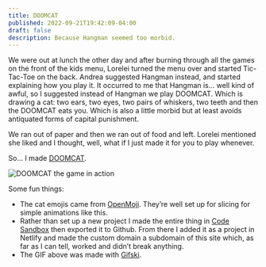 ```yaml
---
title: DOOMCAT
published: 2022-09-21T19:42:09-04:00
draft: false
description: Because Hangman seemed too morbid.
---
```


We were out at lunch the other day and after burning through all the games on the front of the kids menu, Lorelei turned the menu over and started Tic-Tac-Toe on the back. Andrea suggested Hangman instead, and started explaining how you play it. It occurred to me that Hangman is… well kind of awful, so I suggested instead of Hangman we play DOOMCAT. Which is drawing a cat: two ears, two eyes, two pairs of whiskers, two teeth and then the DOOMCAT eats you. Which is also a little morbid but at least avoids antiquated forms of capital punishment.

We ran out of paper and then we ran out of food and left. Lorelei mentioned she liked and I thought, well, what if I just made it for you to play whenever. 

So… I made [DOOMCAT](https://doomcat.builtwith.coffee).

![DOOMCAT the game in action](https://coffee-cake.nyc3.cdn.digitaloceanspaces.com/images/2022/doomcat.gif)

Some fun things:
- The cat emojis came from [OpenMoji](https://openmoji.org). They’re well set up for slicing for simple animations like this.
- Rather than set up a new project I made the entire thing in [Code Sandbox](https://codesandbox.io/) then exported it to Github. From there I added it as a project in Netlify and made the custom domain a subdomain of this site which, as far as I can tell, worked and didn’t break anything.
- The GIF above was made with [Gifski](https://apps.apple.com/us/app/gifski/id1351639930?mt=12).

